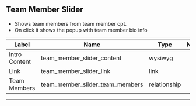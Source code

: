 ## Team Member Slider
- Shows team members from team member cpt.
- On click it shows the popup with team member bio info

<table class="ll-fields-table">
  <thead>
    <th>Label</th>
    <th>Name</th>
    <th>Type</th>
    <th>Notes</th>
  </thead>
  <tbody>
        <tr>
          <td>Intro Content</td>
          <td>team_member_slider_content</td>
          <td>wysiwyg</td>
          <td></td>
        </tr>
        <tr>
          <td>Link</td>
          <td>team_member_slider_link</td>
          <td>link</td>
          <td></td>
        </tr>
        <tr>
          <td>Team Members</td>
          <td>team_member_slider_team_members</td>
          <td>relationship</td>
          <td></td>
        </tr>
  </tbody>
</table>

***
